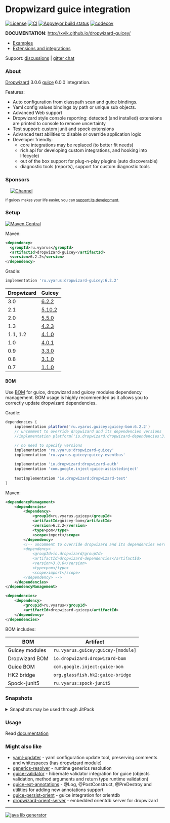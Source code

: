 # Dropwizard guice integration
[![License](https://img.shields.io/badge/license-MIT-blue.svg?style=flat)](http://www.opensource.org/licenses/MIT)
[![CI](https://github.com/xvik/dropwizard-guicey/actions/workflows/CI.yml/badge.svg?branch=dw-3)](https://github.com/xvik/dropwizard-guicey/actions/workflows/CI.yml?query=branch%3Adw-3)
[![Appveyor build status](https://ci.appveyor.com/api/projects/status/github/xvik/dropwizard-guicey?branch=dw-3&svg=true)](https://ci.appveyor.com/project/xvik/dropwizard-guicey/branch/dw-3)
[![codecov](https://codecov.io/gh/xvik/dropwizard-guicey/branch/dw-3/graph/badge.svg)](https://codecov.io/gh/xvik/dropwizard-guicey/tree/dw-3)

**DOCUMENTATION**: http://xvik.github.io/dropwizard-guicey/

* [Examples](https://github.com/xvik/dropwizard-guicey/tree/dw-3/examples)
* [Extensions and integrations](https://github.com/xvik/dropwizard-guicey/tree/dw-3)

Support: [discussions](https://github.com/xvik/dropwizard-guicey/discussions) | [gitter chat](https://gitter.im/xvik/dropwizard-guicey) 

### About 

[Dropwizard](http://dropwizard.io/) 3.0.6 [guice](https://github.com/google/guice) 6.0.0 integration.

Features:

* Auto configuration from classpath scan and guice bindings.
* Yaml config values bindings by path or unique sub objects.
* Advanced Web support
* Dropwizard style console reporting: detected (and installed) extensions are printed to console to remove uncertainty
* Test support: custom junit and spock extensions
* Advanced test abilities to disable or override application logic
* Developer friendly:
    - core integrations may be replaced (to better fit needs)
    - rich api for developing custom integrations, and hooking into lifecycle)
    - out of the box support for plug-n-play plugins (auto discoverable)
    - diagnostic tools (reports), support for custom diagnostic tools

### Sponsors

&nbsp;&nbsp;&nbsp;&nbsp;[![Channel](dropwizard-guicey/src/doc/docs/img/sponsors/zoyi-ch.png)](https://channel.io "Channel")

  
<sup>If guicey makes your life easier, you can [support its development](https://www.patreon.com/guicey).</sup>

### Setup

[![Maven Central](https://img.shields.io/maven-central/v/ru.vyarus/dropwizard-guicey.svg?style=flat)](https://maven-badges.herokuapp.com/maven-central/ru.vyarus/dropwizard-guicey)

Maven:

```xml
<dependency>
  <groupId>ru.vyarus</groupId>
  <artifactId>dropwizard-guicey</artifactId>
  <version>6.2.2</version>
</dependency>
```

Gradle:

```groovy
implementation 'ru.vyarus:dropwizard-guicey:6.2.2'
```

Dropwizard | Guicey
----------|---------
3.0| [6.2.2](http://xvik.github.io/dropwizard-guicey/6.2.2)
2.1| [5.10.2](http://xvik.github.io/dropwizard-guicey/5.10.2)
2.0| [5.5.0](http://xvik.github.io/dropwizard-guicey/5.5.0)
1.3| [4.2.3](http://xvik.github.io/dropwizard-guicey/4.2.3)
1.1, 1.2 | [4.1.0](http://xvik.github.io/dropwizard-guicey/4.1.0) 
1.0 | [4.0.1](http://xvik.github.io/dropwizard-guicey/4.0.1)
0.9 | [3.3.0](https://github.com/xvik/dropwizard-guicey/tree/dw-0.9)
0.8 | [3.1.0](https://github.com/xvik/dropwizard-guicey/tree/dw-0.8)
0.7 | [1.1.0](https://github.com/xvik/dropwizard-guicey/tree/dw-0.7)

#### BOM

Use [BOM](http://xvik.github.io/dropwizard-guicey/latest/extras/bom/) for guice, dropwizard and guicey modules dependency management.
BOM usage is highly recommended as it allows you to correctly update dropwizard dependencies.

Gradle:

```groovy
dependencies {
    implementation platform('ru.vyarus.guicey:guicey-bom:6.2.2')
    // uncomment to override dropwizard and its dependencies versions    
    //implementation platform('io.dropwizard:dropwizard-dependencies:3.0.6')

    // no need to specify versions
    implementation 'ru.vyarus:dropwizard-guicey'
    implementation 'ru.vyarus.guicey:guicey-eventbus'
   
    implementation 'io.dropwizard:dropwizard-auth'
    implementation 'com.google.inject:guice-assistedinject'   
    
    testImplementation 'io.dropwizard:dropwizard-test'
}
```

Maven:

```xml      
<dependencyManagement>  
    <dependencies>
        <dependency>
            <groupId>ru.vyarus.guicey</groupId>
            <artifactId>guicey-bom</artifactId>
            <version>6.2.2</version>
            <type>pom</type>
            <scope>import</scope>
        </dependency> 
        <!-- uncomment to override dropwizard and its dependencies versions  
        <dependency>
            <groupId>io.dropwizard/groupId>
            <artifactId>dropwizard-dependencies</artifactId>
            <version>3.0.6</version>
            <type>pom</type>
            <scope>import</scope>
        </dependency> -->                 
    </dependencies>
</dependencyManagement>

<dependencies>
    <dependency>
        <groupId>ru.vyarus</groupId>
        <artifactId>dropwizard-guicey</artifactId>
    </dependency>
</dependencies>
```

BOM includes:

BOM           | Artifact
--------------|-------------------------
Guicey modules | `ru.vyarus.guicey:guicey-[module]`
Dropwizard BOM | `io.dropwizard:dropwizard-bom`
Guice BOM | `com.google.inject:guice-bom`
HK2 bridge | `org.glassfish.hk2:guice-bridge`
Spock-junit5 | `ru.vyarus:spock-junit5`


### Snapshots

<details>
      <summary>Snapshots may be used through JitPack</summary>

Add [JitPack](https://jitpack.io/#ru.vyarus/dropwizard-guicey) repository:

```groovy
repositories { maven { url 'https://jitpack.io' } }
```

For spring dependencies plugin (when guicey pom used as BOM):

```groovy
dependencyManagement {
    resolutionStrategy {
        cacheChangingModulesFor 0, 'seconds'
    }
    imports {
        mavenBom "ru.vyarus:dropwizard-guicey:master-SNAPSHOT"
    }
}
``` 

For direct guicey dependency:

```groovy
configurations.all {
    resolutionStrategy.cacheChangingModulesFor 0, 'seconds'
}

dependencies {
    implementation 'ru.vyarus:dropwizard-guicey:master-SNAPSHOT'
}
```

Note that in both cases `resolutionStrategy` setting required for correct updating snapshot with recent commits
(without it you will not always have up-to-date snapshot)

OR you can depend on exact commit:

* Go to [JitPack project page](https://jitpack.io/#ru.vyarus/dropwizard-guicey)
* Select `Commits` section and click `Get it` on commit you want to use and 
 use commit hash as version: `ru.vyarus:dropwizard-guicey:56537f7d23`


Maven:

```xml
<repositories>
    <repository>
        <id>jitpack.io</id>
        <url>https://jitpack.io</url>
    </repository>
</repositories>  

<dependencyManagement>
    <dependencies>
        <dependency>
            <groupId>ru.vyarus</groupId>
            <artifactId>dropwizard-guicey</artifactId>
            <version>master-SNAPSHOT</version>
            <type>pom</type>
            <scope>import</scope>
        </dependency>
    </dependencies>
</dependencyManagement>

<dependencies>
    <dependency>
        <groupId>ru.vyarus</groupId>
        <artifactId>dropwizard-guicey</artifactId>
    </dependency>
</dependencies>
```     

Or simply change version if used as direct dependency (repository must be also added):

```xml
<dependency>
    <groupId>ru.vyarus</groupId>
    <artifactId>dropwizard-guicey</artifactId>
    <version>master-SNAPSHOT</version>
</dependency>
```

</details> 

### Usage

Read [documentation](http://xvik.github.io/dropwizard-guicey/)

### Might also like

* [yaml-updater](https://github.com/xvik/yaml-updater) - yaml configuration update tool, preserving comments and whitespaces (has dropwizard module)
* [generics-resolver](https://github.com/xvik/generics-resolver) - runtime generics resolution
* [guice-validator](https://github.com/xvik/guice-validator) - hibernate validator integration for guice 
(objects validation, method arguments and return type runtime validation)
* [guice-ext-annotations](https://github.com/xvik/guice-ext-annotations) - @Log, @PostConstruct, @PreDestroy and
utilities for adding new annotations support
* [guice-persist-orient](https://github.com/xvik/guice-persist-orient) - guice integration for orientdb
* [dropwizard-orient-server](https://github.com/xvik/dropwizard-orient-server) - embedded orientdb server for dropwizard

---
[![java lib generator](http://img.shields.io/badge/Powered%20by-%20Java%20lib%20generator-green.svg?style=flat-square)](https://github.com/xvik/generator-lib-java)
